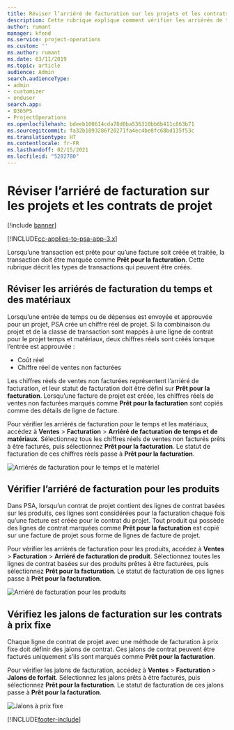 ```yaml
---
title: Réviser l’arriéré de facturation sur les projets et les contrats de projet
description: Cette rubrique explique comment vérifier les arriérés de temps, de dépenses, et de produits, et comment les marquer comme prêts pour la facturation.
author: rumant
manager: kfend
ms.service: project-operations
ms.custom: ''
ms.author: rumant
ms.date: 03/11/2019
ms.topic: article
audience: Admin
search.audienceType:
- admin
- customizer
- enduser
search.app:
- D365PS
- ProjectOperations
ms.openlocfilehash: bdeeb100614cda78d0ba536310bb6b411c863b71
ms.sourcegitcommit: fa32b1893286f20271fa4ec4be8fc68bd135f53c
ms.translationtype: HT
ms.contentlocale: fr-FR
ms.lasthandoff: 02/15/2021
ms.locfileid: "5282780"
---
```

# <a name="review-the-invoicing-backlog-on-projects-and-project-contracts"></a>Réviser l’arriéré de facturation sur les projets et les contrats de projet

[!include [banner](../includes/psa-now-project-operations.md)]

[!INCLUDE[cc-applies-to-psa-app-3.x](../includes/cc-applies-to-psa-app-3x.md)]

Lorsqu’une transaction est prête pour qu’une facture soit créée et traitée, la transaction doit être marquée comme **Prêt pour la facturation**. Cette rubrique décrit les types de transactions qui peuvent être créés.

## <a name="review-the-time-and-material-billing-backlog"></a>Réviser les arriérés de facturation du temps et des matériaux

Lorsqu’une entrée de temps ou de dépenses est envoyée et approuvée pour un projet, PSA crée un chiffre réel de projet. Si la combinaison du projet et de la classe de transaction sont mappés à une ligne de contrat pour le projet temps et matériaux, deux chiffres réels sont créés lorsque l’entrée est approuvée :

- Coût réel 
- Chiffre réel de ventes non facturées

Les chiffres réels de ventes non facturées représentent l’arriéré de facturation, et leur statut de facturation doit être défini sur **Prêt pour la facturation**. Lorsqu’une facture de projet est créée, les chiffres réels de ventes non facturées marqués comme **Prêt pour la facturation** sont copiés comme des détails de ligne de facture.

Pour vérifier les arriérés de facturation pour le temps et les matériaux, accédez à **Ventes** \> **Facturation** \> **Arriéré de facturation de temps et de matériaux**. Sélectionnez tous les chiffres réels de ventes non facturés prêts à être facturés, puis sélectionnez **Prêt pour la facturation**. Le statut de facturation de ces chiffres réels passe à **Prêt pour la facturation**.

![Arriérés de facturation pour le temps et le matériel](media/TMBacklog.png)

## <a name="review-the-product-billing-backlog"></a>Vérifier l’arriéré de facturation pour les produits

Dans PSA, lorsqu’un contrat de projet contient des lignes de contrat basées sur les produits, ces lignes sont considérées pour la facturation chaque fois qu’une facture est créée pour le contrat du projet. Tout produit qui possède des lignes de contrat marquées comme **Prêt pour la facturation** est copié sur une facture de projet sous forme de lignes de facture de projet.

Pour vérifier les arriérés de facturation pour les produits, accédez à **Ventes** \> **Facturation** \> **Arriéré de facturation de produit**. Sélectionnez toutes les lignes de contrat basées sur des produits prêtes à être facturées, puis sélectionnez **Prêt pour la facturation**. Le statut de facturation de ces lignes passe à **Prêt pour la facturation**.

![Arriéré de facturation pour les produits](media/ProductBacklog.png)

## <a name="review-billing-milestones-on-fixed-price-contracts"></a>Vérifiez les jalons de facturation sur les contrats à prix fixe

Chaque ligne de contrat de projet avec une méthode de facturation à prix fixe doit définir des jalons de contrat. Ces jalons de contrat peuvent être facturés uniquement s’ils sont marqués comme **Prêt pour la facturation**. 

Pour vérifier les jalons de facturation, accédez à **Ventes** \> **Facturation** \> **Jalons de forfait**. Sélectionnez les jalons prêts à être facturés, puis sélectionnez **Prêt pour la facturation**. Le statut de facturation de ces jalons passe à **Prêt pour la facturation**.

![Jalons à prix fixe](media/FPBacklog.png)


[!INCLUDE[footer-include](../includes/footer-banner.md)]